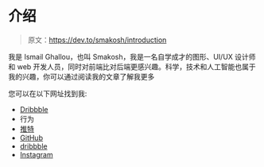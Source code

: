 # 介绍

> 原文：<https://dev.to/smakosh/introduction>

我是 Ismail Ghallou，也叫 Smakosh，我是一名自学成才的图形、UI/UX 设计师和 web 开发人员，同时对前端比对后端更感兴趣。科学，技术和人工智能也属于我的兴趣，你可以通过阅读我的文章了解我更多

您可以在以下网址找到我:

*   [Dribbble](https://dribbble.com/smakosh)
*   行为
*   [推特](https://twitter.com/smakosh)
*   [GitHub](https://github.com/smakosh)
*   [dribbble](https://dribbble.com/smakosh)
*   [Instagram](https://instagram.com/smakosh19)